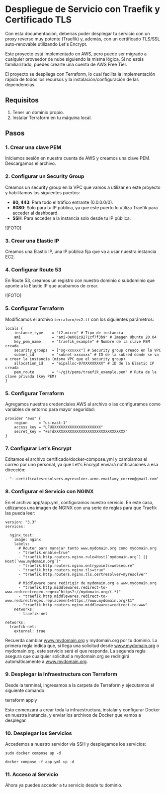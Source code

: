 # Despliegue de Servicio con Traefik y Certificado TLS

Con esta documentación, deberías poder desplegar tu servicio con un proxy reverso muy potente (Traefik) y, además, con un certificado TLS/SSL auto-renovable utilizando Let's Encrypt.

Este proyecto está implementado en AWS, pero puede ser migrado a cualquier proveedor de nube siguiendo la misma lógica. Si no estás familiarizado, puedes crearte una cuenta de AWS Free Tier.

El proyecto se despliega con Terraform, lo cual facilita la implementación rápida de todos los recursos y la instalación/configuración de las dependencias.

## Requisitos

1. Tener un dominio propio.
2. Instalar Terraform en tu máquina local.

## Pasos

### 1. Crear una clave PEM

Iniciamos sesión en nuestra cuenta de AWS y creamos una clave PEM. Descargamos el archivo.

### 2. Configurar un Security Group

Creamos un security group en la VPC que vamos a utilizar en este proyecto y habilitamos los siguientes puertos:
- **80, 443**: Para todo el tráfico entrante (0.0.0.0/0).
- **8080**: Solo para tu IP pública, ya que este puerto lo utiliza Traefik para acceder al dashboard.
- **SSH**: Para acceder a la instancia solo desde tu IP pública.

![FOTO]

### 3. Crear una Elastic IP

Creamos una Elastic IP, una IP pública fija que va a usar nuestra instancia EC2.

### 4. Configurar Route 53

En Route 53, creamos un registro con nuestro dominio o subdominio que apunte a la Elastic IP que acabamos de crear.

![FOTO]

### 5. Configurar Terraform

Modificamos el archivo `terraform/ec2.tf` con los siguientes parámetros:

```
locals {
    instance_type    = "t2.micro" # Tipo de instancia
    ami              = "ami-0e001c9271cf7f3b9" # Imagen Ubuntu 20.04
    key_pem_name     = "traefik_example" # Nombre de la clave PEM creada
    security_groups  = ["sg-xxxxxx"] # Security group creado en la VPC
    subnet_id        = "subnet-xxxxxxx" # ID de la subred donde se va a crear la instancia (misma VPC que el security group)
    allocation_id    = "eipalloc-07XXXXXXXXX" # ID de la Elastic IP creada
    pem_route        = "~/git/pems/traefik_example.pem" # Ruta de la clave privada (key PEM)
}
```

### 5. Configurar Terraform

Agregamos nuestras credenciales AWS al archivo o las configuramos como variables de entorno para mayor seguridad:

```
provider "aws" {
    region     = "us-east-1"
    access_key = "LFUXXXXXXXXXXXXXXXXXXXXXX"
    secret_key = "+ETdXXXXXXXXXXXXXXXXXXXXXXXXXXXXXXXX"
}
```

### 7. Configurar Let's Encrypt

Editamos el archivo certificado/docker-compose.yml y cambiamos el correo por uno personal, ya que Let's Encrypt enviará notificaciones a esa dirección:

```
- "--certificatesresolvers.myresolver.acme.email=my_correo@gmail.com"
```


### 8. Configurar el Servicio con NGINX

En el archivo app/app.yml, configuramos nuestro servicio. En este caso, utilizamos una imagen de NGINX con una serie de reglas para que Traefik las pueda leer:

```
version: "3.3"
services:

  nginx_test:
    image: nginx
    labels:
      # Router para manejar tanto www.mydomain.org como mydomain.org
      - "traefik.enable=true"
      - "traefik.http.routers.nginx.rule=Host(`mydomain.org`) || Host(`www.mydomain.org`)"
      - "traefik.http.routers.nginx.entrypoints=websecure"
      - "traefik.http.routers.nginx.tls=true"
      - "traefik.http.routers.nginx.tls.certresolver=myresolver"

      # Middleware para redirigir de mydomain.org a www.mydomain.org
      - "traefik.http.middlewares.redirect-to-www.redirectregex.regex=^https?://mydomain.org/(.*)"
      - "traefik.http.middlewares.redirect-to-www.redirectregex.replacement=https://www.mydomain.org/$1"
      - "traefik.http.routers.nginx.middlewares=redirect-to-www"
    networks:
      - traefik-net
      
networks:
  traefik-net:
    external: true
```

Recuerda cambiar www.mydomain.org y mydomain.org por tu dominio. La primera regla indica que, si llega una solicitud desde www.mydomain.org o mydomain.org, este servicio será el que responda. La segunda regla asegura que cualquier solicitud a mydomain.org se redirigirá automáticamente a www.mydomain.org.

### 9. Desplegar la Infraestructura con Terraform

Desde la terminal, ingresamos a la carpeta de Terraform y ejecutamos el siguiente comando:

terraform apply

Esto comenzará a crear toda la infraestructura, instalar y configurar Docker en nuestra instancia, y enviar los archivos de Docker que vamos a desplegar.

### 10. Desplegar los Servicios

Accedemos a nuestro servidor vía SSH y desplegamos los servicios:

```
sudo docker compose up -d
```
```
docker compose -f app.yml up -d
```

### 11. Acceso al Servicio

Ahora ya puedes acceder a tu servicio desde tu dominio.


